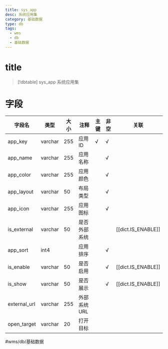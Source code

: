 ```yaml
---
title: sys_app
desc: 系统应用集
category: 基础数据
type: db
tags:
  - wms
  - db
  - 基础数据
---
```


# title
>[!dbtable] sys_app
> 系统应用集

# 字段
| 字段名 | 类型 | 大小 | 注释 | 主键 | 非空 | 关联 |
| --- | --- | --- | --- | --- | --- | --- |
| app_key | varchar | 255 | 应用ID | √ | √ |  |
| app_name | varchar | 255 | 应用名称 |  | √ |  |
| app_color | varchar | 255 | 应用颜色 |  | √ |  |
| app_layout | varchar | 50 | 布局类型 |  | √ |  |
| app_icon | varchar | 255 | 应用图标 |  | √ |  |
| is_external | varchar | 50 | 是否外部系统 |  |  | [[dict.IS_ENABLE]] |
| app_sort | int4 |  | 应用排序 |  | √ |  |
| is_enable | varchar | 50 | 是否启用 |  | √ | [[dict.IS_ENABLE]] |
| is_show | varchar | 50 | 是否展示 |  | √ | [[dict.IS_ENABLE]] |
| external_url | varchar | 255 | 外部系统URL |  |  |  |
| open_target | varchar | 20 | 打开目标 |  |  |  |
#wms/db/基础数据
